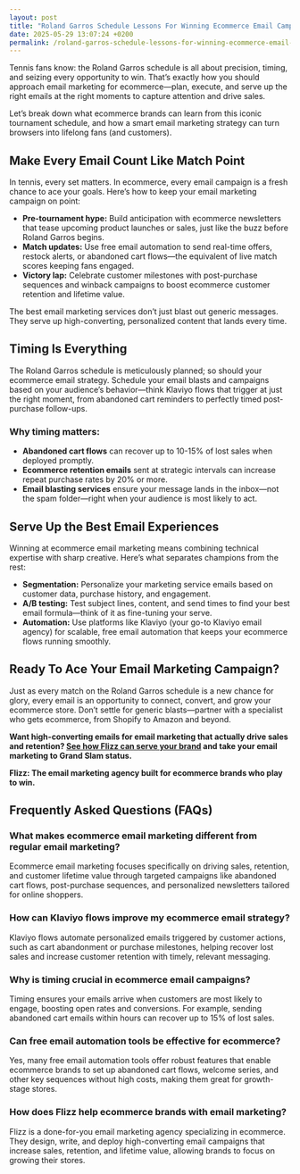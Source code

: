 ```yaml
---
layout: post
title: "Roland Garros Schedule Lessons For Winning Ecommerce Email Campaigns"
date: 2025-05-29 13:07:24 +0200
permalink: /roland-garros-schedule-lessons-for-winning-ecommerce-email-campaigns/
---
```

Tennis fans know: the Roland Garros schedule is all about precision, timing, and seizing every opportunity to win. That’s exactly how you should approach email marketing for ecommerce—plan, execute, and serve up the right emails at the right moments to capture attention and drive sales.

Let’s break down what ecommerce brands can learn from this iconic tournament schedule, and how a smart email marketing strategy can turn browsers into lifelong fans (and customers).

## Make Every Email Count Like Match Point

In tennis, every set matters. In ecommerce, every email campaign is a fresh chance to ace your goals. Here’s how to keep your email marketing campaign on point:

- **Pre-tournament hype:** Build anticipation with ecommerce newsletters that tease upcoming product launches or sales, just like the buzz before Roland Garros begins.
- **Match updates:** Use free email automation to send real-time offers, restock alerts, or abandoned cart flows—the equivalent of live match scores keeping fans engaged.
- **Victory lap:** Celebrate customer milestones with post-purchase sequences and winback campaigns to boost ecommerce customer retention and lifetime value.

The best email marketing services don’t just blast out generic messages. They serve up high-converting, personalized content that lands every time.

## Timing Is Everything

The Roland Garros schedule is meticulously planned; so should your ecommerce email strategy. Schedule your email blasts and campaigns based on your audience’s behavior—think Klaviyo flows that trigger at just the right moment, from abandoned cart reminders to perfectly timed post-purchase follow-ups.

### Why timing matters:
- **Abandoned cart flows** can recover up to 10-15% of lost sales when deployed promptly.
- **Ecommerce retention emails** sent at strategic intervals can increase repeat purchase rates by 20% or more.
- **Email blasting services** ensure your message lands in the inbox—not the spam folder—right when your audience is most likely to act.

## Serve Up the Best Email Experiences

Winning at ecommerce email marketing means combining technical expertise with sharp creative. Here’s what separates champions from the rest:

- **Segmentation:** Personalize your marketing service emails based on customer data, purchase history, and engagement.
- **A/B testing:** Test subject lines, content, and send times to find your best email formula—think of it as fine-tuning your serve.
- **Automation:** Use platforms like Klaviyo (your go-to Klaviyo email agency) for scalable, free email automation that keeps your ecommerce flows running smoothly.

## Ready To Ace Your Email Marketing Campaign?

Just as every match on the Roland Garros schedule is a new chance for glory, every email is an opportunity to connect, convert, and grow your ecommerce store. Don’t settle for generic blasts—partner with a specialist who gets ecommerce, from Shopify to Amazon and beyond.

**Want high-converting emails for email marketing that actually drive sales and retention? [See how Flizz can serve your brand](https://flizzgrowth.com/email) and take your email marketing to Grand Slam status.**

**Flizz: The email marketing agency built for ecommerce brands who play to win.**

## Frequently Asked Questions (FAQs)

### What makes ecommerce email marketing different from regular email marketing?

Ecommerce email marketing focuses specifically on driving sales, retention, and customer lifetime value through targeted campaigns like abandoned cart flows, post-purchase sequences, and personalized newsletters tailored for online shoppers.

### How can Klaviyo flows improve my ecommerce email strategy?

Klaviyo flows automate personalized emails triggered by customer actions, such as cart abandonment or purchase milestones, helping recover lost sales and increase customer retention with timely, relevant messaging.

### Why is timing crucial in ecommerce email campaigns?

Timing ensures your emails arrive when customers are most likely to engage, boosting open rates and conversions. For example, sending abandoned cart emails within hours can recover up to 15% of lost sales.

### Can free email automation tools be effective for ecommerce?

Yes, many free email automation tools offer robust features that enable ecommerce brands to set up abandoned cart flows, welcome series, and other key sequences without high costs, making them great for growth-stage stores.

### How does Flizz help ecommerce brands with email marketing?

Flizz is a done-for-you email marketing agency specializing in ecommerce. They design, write, and deploy high-converting email campaigns that increase sales, retention, and lifetime value, allowing brands to focus on growing their stores.

<script type="application/ld+json">
{
  "@context": "https://schema.org",
  "@type": "BlogPosting",
  "headline": "Roland Garros Schedule Lessons For Winning Ecommerce Email Campaigns",
  "description": "Learn how ecommerce brands can apply precision and timing lessons from the Roland Garros tennis schedule to create winning email marketing campaigns that drive sales and retention.",
  "url": "https://flizzgrowth.com/email",  
  "author": {
    "@type": "Person",
    "name": "Flizz"
  },
  "publisher": {
    "@type": "Person",
    "name": "Flizz"
  },
  "mainEntityOfPage": {
    "@type": "WebPage",
    "@id": "https://flizzgrowth.com/email"
  },
  "datePublished": "2024-06-01",
  "dateModified": "2024-06-01"
}
</script>

<script type="application/ld+json">
{
  "@context": "https://schema.org",
  "@type": "FAQPage",
  "mainEntity": [
    {
      "@type": "Question",
      "name": "What makes ecommerce email marketing different from regular email marketing?",
      "acceptedAnswer": {
        "@type": "Answer",
        "text": "Ecommerce email marketing focuses specifically on driving sales, retention, and customer lifetime value through targeted campaigns like abandoned cart flows, post-purchase sequences, and personalized newsletters tailored for online shoppers."
      }
    },
    {
      "@type": "Question",
      "name": "How can Klaviyo flows improve my ecommerce email strategy?",
      "acceptedAnswer": {
        "@type": "Answer",
        "text": "Klaviyo flows automate personalized emails triggered by customer actions, such as cart abandonment or purchase milestones, helping recover lost sales and increase customer retention with timely, relevant messaging."
      }
    },
    {
      "@type": "Question",
      "name": "Why is timing crucial in ecommerce email campaigns?",
      "acceptedAnswer": {
        "@type": "Answer",
        "text": "Timing ensures your emails arrive when customers are most likely to engage, boosting open rates and conversions. For example, sending abandoned cart emails within hours can recover up to 15% of lost sales."
      }
    },
    {
      "@type": "Question",
      "name": "Can free email automation tools be effective for ecommerce?",
      "acceptedAnswer": {
        "@type": "Answer",
        "text": "Yes, many free email automation tools offer robust features that enable ecommerce brands to set up abandoned cart flows, welcome series, and other key sequences without high costs, making them great for growth-stage stores."
      }
    },
    {
      "@type": "Question",
      "name": "How does Flizz help ecommerce brands with email marketing?",
      "acceptedAnswer": {
        "@type": "Answer",
        "text": "Flizz is a done-for-you email marketing agency specializing in ecommerce. They design, write, and deploy high-converting email campaigns that increase sales, retention, and lifetime value, allowing brands to focus on growing their stores."
      }
    }
  ]
}
</script>